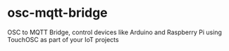 osc-mqtt-bridge
===============

OSC to MQTT Bridge, control devices like Arduino and Raspberry Pi using TouchOSC as part of your IoT projects
